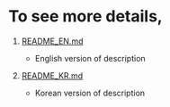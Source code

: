 # To see more details,

1. [README_EN.md](https://github.com/hanyoseob/MGH_PCD_MBIR/blob/main/README_EN.md)
   - English version of description
   

2. [README_KR.md](https://github.com/hanyoseob/MGH_PCD_MBIR/blob/main/README_KR.md)
   - Korean version of description
